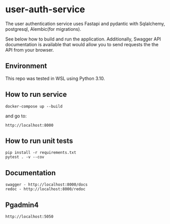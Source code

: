 # user-auth-service

The user authentication service uses Fastapi and pydantic with Sqlalchemy, postgresql, Alembic(for migrations).

See below how to build and run the application.
Additionally, Swagger API documentation is available that would allow you to send requests the the API from your browser.

## Environment

This repo was tested in WSL using Python 3.10.

## How to run service

    docker-compose up --build

and go to:

    http://localhost:8000

## How to run unit tests

    pip install -r requirements.txt
    pytest . -v --cov

## Documentation

    swagger - http://localhost:8000/docs
    redoc - http://localhost:8000/redoc

## Pgadmin4

    http://localhost:5050

##